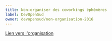 ```yaml
---
title: Non-organiser des coworkings éphémères
label: DevOpenSud 
owner: devopensud/non-organisation-2016
---
```


[Lien vers l'organisation](http://github.com/devopensud)
